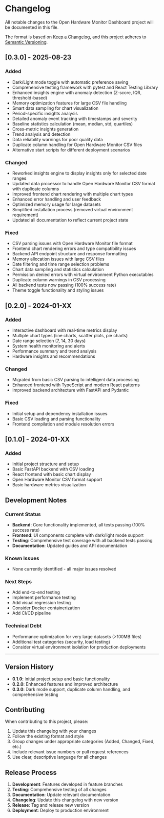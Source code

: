 # Changelog

All notable changes to the Open Hardware Monitor Dashboard project will be documented in this file.

The format is based on [Keep a Changelog](https://keepachangelog.com/en/1.0.0/),
and this project adheres to [Semantic Versioning](https://semver.org/spec/v2.0.0.html).

## [0.3.0] - 2025-08-23

### Added
- Dark/Light mode toggle with automatic preference saving
- Comprehensive testing framework with pytest and React Testing Library
- Enhanced insights engine with anomaly detection (Z-score, IQR, threshold-based)
- Memory optimization features for large CSV file handling
- Smart data sampling for chart visualization
- Period-specific insights analysis
- Detailed anomaly event tracking with timestamps and severity
- Baseline statistics calculation (mean, median, std, quartiles)
- Cross-metric insights generation
- Trend analysis and detection
- Data reliability warnings for poor quality data
- Duplicate column handling for Open Hardware Monitor CSV files
- Alternative start scripts for different deployment scenarios

### Changed
- Reworked insights engine to display insights only for selected date ranges
- Updated data processor to handle Open Hardware Monitor CSV format with duplicate columns
- Improved frontend chart rendering with multiple chart types
- Enhanced error handling and user feedback
- Optimized memory usage for large datasets
- Simplified installation process (removed virtual environment requirement)
- Updated all documentation to reflect current project state

### Fixed
- CSV parsing issues with Open Hardware Monitor file format
- Frontend chart rendering errors and type compatibility issues
- Backend API endpoint structure and response formatting
- Memory allocation issues with large CSV files
- Date filtering and time range selection problems
- Chart data sampling and statistics calculation
- Permission denied errors with virtual environment Python executables
- Duplicate column warnings in CSV processing
- All backend tests now passing (100% success rate)
- Theme toggle functionality and styling issues

## [0.2.0] - 2024-01-XX

### Added
- Interactive dashboard with real-time metrics display
- Multiple chart types (line charts, scatter plots, pie charts)
- Date range selection (7, 14, 30 days)
- System health monitoring and alerts
- Performance summary and trend analysis
- Hardware insights and recommendations

### Changed
- Migrated from basic CSV parsing to intelligent data processing
- Enhanced frontend with TypeScript and modern React patterns
- Improved backend architecture with FastAPI and Pydantic

### Fixed
- Initial setup and dependency installation issues
- Basic CSV loading and parsing functionality
- Frontend compilation and module resolution errors

## [0.1.0] - 2024-01-XX

### Added
- Initial project structure and setup
- Basic FastAPI backend with CSV loading
- React frontend with basic chart display
- Open Hardware Monitor CSV format support
- Basic hardware metrics visualization

## Development Notes

### Current Status
- **Backend**: Core functionality implemented, all tests passing (100% success rate)
- **Frontend**: UI components complete with dark/light mode support
- **Testing**: Comprehensive test coverage with all backend tests passing
- **Documentation**: Updated guides and API documentation

### Known Issues
- None currently identified - all major issues resolved

### Next Steps
- Add end-to-end testing
- Implement performance testing
- Add visual regression testing
- Consider Docker containerization
- Add CI/CD pipeline

### Technical Debt
- Performance optimization for very large datasets (>100MB files)
- Additional test categories (security, load testing)
- Consider virtual environment isolation for production deployments

---

## Version History

- **0.1.0**: Initial project setup and basic functionality
- **0.2.0**: Enhanced features and improved architecture
- **0.3.0**: Dark mode support, duplicate column handling, and comprehensive testing

## Contributing

When contributing to this project, please:

1. Update this changelog with your changes
2. Follow the existing format and style
3. Group changes under appropriate categories (Added, Changed, Fixed, etc.)
4. Include relevant issue numbers or pull request references
5. Use clear, descriptive language for all changes

## Release Process

1. **Development**: Features developed in feature branches
2. **Testing**: Comprehensive testing of all changes
3. **Documentation**: Update relevant documentation
4. **Changelog**: Update this changelog with new version
5. **Release**: Tag and release new version
6. **Deployment**: Deploy to production environment
